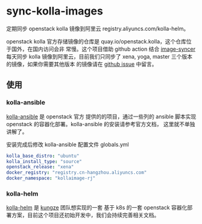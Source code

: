 # sync-kolla-images

定期同步 openstack kolla 镜像到阿里云 registry.aliyuncs.com/kolla-helm。

openstack kolla 官方存储镜像的仓库是 quay.io/openstack.kolla，这个仓库位于国外，在国内访问会非
常慢。这个项目借助 github action 结合 [image-syncer](https://github.com/AliyunContainerService/image-syncer) 
每天同步 kolla 镜像到阿里云，目前我们只同步了 xena, yoga, master 三个版本的镜像，如果你需要其他版本
的镜像请在 [github issue](https://github.com/kungze/sync-kolla-images/issues) 中留言。

## 使用

### kolla-ansible

[kolla-ansible](https://docs.openstack.org/kolla-ansible/latest/user/quickstart.html) 是 openstack 官方
提供的的项目，通过一些列的 ansible 脚本实现 openstack 的容器化部署。kolla-ansible 的安装请参考官方文档，
这里就不单独讲解了。

安装完成后修改 kolla-ansible 配置文件 globals.yml


```yaml
kolla_base_distro: "ubuntu"
kolla_install_type: "source"
openstack_release: "xena"
docker_registry: "registry.cn-hangzhou.aliyuncs.com"
docker_namespace: "kollaimage-rj"
```

### kolla-helm

[kolla-helm](https://github.com/kungze/kolla-helm) 是 [kungze](https://github.com/kungze) 团队想实现的一套
基于 k8s 的一套 openstack 容器化部署方案，目前这个项目还初始开发中，我们会持续完善相关文档。
